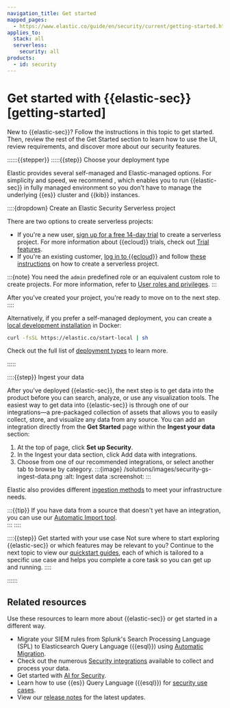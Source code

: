 ```yaml
---
navigation_title: Get started
mapped_pages:
  - https://www.elastic.co/guide/en/security/current/getting-started.html
applies_to:
  stack: all
  serverless:
    security: all
products:
  - id: security
---
```


# Get started with {{elastic-sec}} [getting-started]

New to {{elastic-sec}}? Follow the instructions in this topic to get started. Then, review the rest of the Get Started section to learn how to use the UI, review requirements, and discover more about our security features.

::::::{{stepper}}
:::::{{step}} Choose your deployment type   

Elastic provides several self-managed and Elastic-managed options. For simplicity and speed, we recommend [](./elastic-security-serverless.md), which enables you to run {{elastic-sec}} in fully managed environment so you don’t have to manage the underlying {{es}} cluster and {{kib}} instances. 

::::{dropdown} Create an Elastic Security Serverless project

There are two options to create serverless projects:
- If you're a new user, [sign up for a free 14-day trial](https://cloud.elastic.co/serverless-registration) to create a serverless project. For more information about {{ecloud}} trials, check out [Trial features](/docs/deploy-manage/deploy/elastic-cloud/create-an-organization#general-sign-up-trial-what-is-included-in-my-trial).
- If you're an existing customer, [log in to {{ecloud}}](https://cloud.elastic.co/login) and follow [these instructions](./get-started/create-security-project.md) on how to create a serverless project.  

:::{note}
You need the `admin` predefined role or an equivalent custom role to create projects. For more information, refer to [User roles and privileges](https://www.elastic.co/docs/deploy-manage/users-roles/cloud-organization/user-roles).
:::

After you've created your project, you're ready to move on to the next step.
::::

Alternatively, if you prefer a self-managed deployment, you can create a [local development installation](https://www.elastic.co/docs/deploy-manage/deploy/self-managed/local-development-installation-quickstart) in Docker:
    
```sh
curl -fsSL https://elastic.co/start-local | sh
```

Check out the full list of [deployment types](/docs/deploy-manage/deploy#choosing-your-deployment-type) to learn more.

:::::

::::{{step}} Ingest your data 


After you've deployed {{elastic-sec}}, the next step is to get data into the product before you can search, analyze, or use any visualization tools. The easiest way to get data into {{elastic-sec}} is through one of our integrations—a pre-packaged collection of assets that allows you to easily collect, store, and visualize any data from any source. You can add an integration directly from the **Get Started** page within the **Ingest your data** section:
1. At the top of page, click **Set up Security**. 
2. In the Ingest your data section, click Add data with integrations. 
3. Choose from one of our recommended integrations, or select another tab to browse by category. 
:::{image} /solutions/images/security-gs-ingest-data.png
:alt: Ingest data
:screenshot:
:::

Elastic also provides different [ingestion methods](integration-docs://reference/index.md#ingestion-methods) to meet your infrastructure needs. 

:::{{tip}}
If you have data from a source that doesn't yet have an integration, you can use our [Automatic Import tool](/solutions/security/get-started/automatic-import.md).   
:::
::::

::::{{step}} Get started with your use case 
Not sure where to start exploring {{elastic-sec}} 
or which features may be relevant to you? Continue to the next topic to view our [quickstart guides](../security/get-started/quickstarts.md), each of which is tailored to a specific use case and helps you complete a core task so you can get up and running. 
::::

::::::

## Related resources 

Use these resources to learn more about {{elastic-sec}} or get started in a different way.

* Migrate your SIEM rules from Splunk's Search Processing Language (SPL) to Elasticsearch Query Language ({{esql}}) using [Automatic Migration](../security/get-started/automatic-migration.md). 
* Check out the numerous [Security integrations](https://www.elastic.co/integrations/data-integrations?solution=security) available to collect and process your data.  
* Get started with [AI for Security](../security/ai.md). 
* Learn how to use {{es}} Query Language ({{esql}}) for [security use cases](/solutions/security/esql-for-security.md). 
* View our [release notes](../../release-notes/elastic-security/index.md) for the latest updates. 

